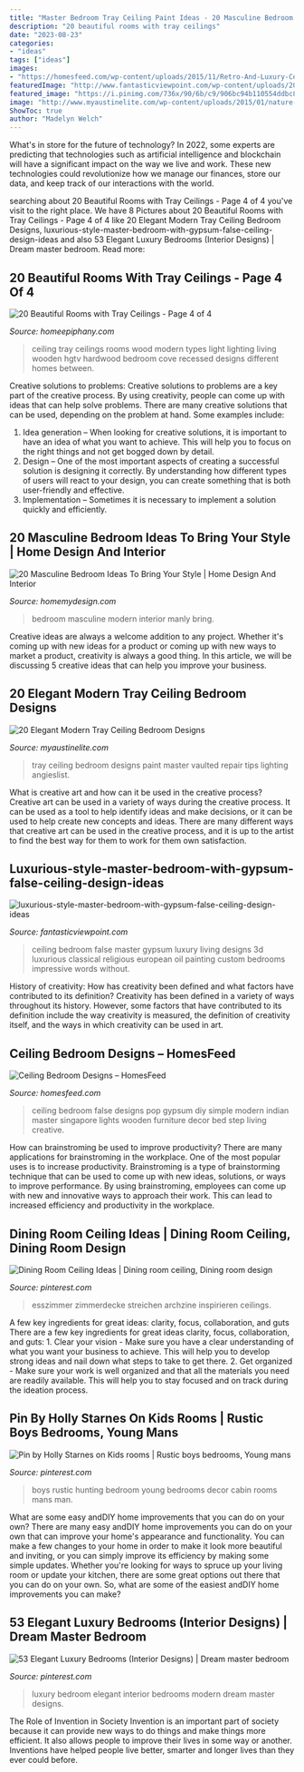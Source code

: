 ```yaml
---
title: "Master Bedroom Tray Ceiling Paint Ideas - 20 Masculine Bedroom Ideas To Bring Your Style"
description: "20 beautiful rooms with tray ceilings"
date: "2023-08-23"
categories:
- "ideas"
tags: ["ideas"]
images:
- "https://homesfeed.com/wp-content/uploads/2015/11/Retro-And-Luxury-Ceiling-Bedroom-Designs-With-Dark-Wooden-Furniture.jpg"
featuredImage: "http://www.fantasticviewpoint.com/wp-content/uploads/2015/01/luxurious-style-master-bedroom-with-gypsum-false-ceiling-design-ideas.jpg"
featured_image: "https://i.pinimg.com/736x/90/6b/c9/906bc94b110554ddbc8b44203033ac2f.jpg"
image: "http://www.myaustinelite.com/wp-content/uploads/2015/01/nature-themed-tray-ceiling-bedroom.jpg"
ShowToc: true
author: "Madelyn Welch"
---
```



What's in store for the future of technology?
In 2022, some experts are predicting that technologies such as artificial intelligence and blockchain will have a significant impact on the way we live and work. These new technologies could revolutionize how we manage our finances, store our data, and keep track of our interactions with the world.

	

		
searching about 20 Beautiful Rooms with Tray Ceilings - Page 4 of 4 you've visit to the right place. We have 8 Pictures about 20 Beautiful Rooms with Tray Ceilings - Page 4 of 4 like 20 Elegant Modern Tray Ceiling Bedroom Designs, luxurious-style-master-bedroom-with-gypsum-false-ceiling-design-ideas and also 53 Elegant Luxury Bedrooms (Interior Designs) | Dream master bedroom. Read more:
		
    
## 20 Beautiful Rooms With Tray Ceilings - Page 4 Of 4

<img loading=lazy src="https://homeepiphany.com/wp-content/uploads/2017/05/20-Beautiful-Rooms-with-Tray-Ceilings-18.jpg" onerror="this.onerror=null;this.src='https://tse1.mm.bing.net/th?id=OIP.x7srKPS7UWaNd_P7D97jtAHaE7&amp;pid=15.1';" alt="20 Beautiful Rooms with Tray Ceilings - Page 4 of 4">

_Source: homeepiphany.com_

>ceiling tray ceilings rooms wood modern types light lighting living wooden hgtv hardwood bedroom cove recessed designs different homes between. 

	

Creative solutions to problems:
Creative solutions to problems are a key part of the creative process. By using creativity, people can come up with ideas that can help solve problems. There are many creative solutions that can be used, depending on the problem at hand. Some examples include:
1. Idea generation – When looking for creative solutions, it is important to have an idea of what you want to achieve. This will help you to focus on the right things and not get bogged down by detail.
2. Design – One of the most important aspects of creating a successful solution is designing it correctly. By understanding how different types of users will react to your design, you can create something that is both user-friendly and effective.
3. Implementation – Sometimes it is necessary to implement a solution quickly and efficiently.

    
## 20 Masculine Bedroom Ideas To Bring Your Style | Home Design And Interior

<img loading=lazy src="http://homemydesign.com/wp-content/uploads/2017/08/modern-masculine-bedroom-decorations.jpg" onerror="this.onerror=null;this.src='https://tse3.mm.bing.net/th?id=OIP.qg3X_E4e2LO0SWNX4mC19gHaLH&amp;pid=15.1';" alt="20 Masculine Bedroom Ideas To Bring Your Style | Home Design And Interior">

_Source: homemydesign.com_

>bedroom masculine modern interior manly bring. 

	

Creative ideas are always a welcome addition to any project. Whether it's coming up with new ideas for a product or coming up with new ways to market a product, creativity is always a good thing. In this article, we will be discussing 5 creative ideas that can help you improve your business.

    
## 20 Elegant Modern Tray Ceiling Bedroom Designs

<img loading=lazy src="http://www.myaustinelite.com/wp-content/uploads/2015/01/nature-themed-tray-ceiling-bedroom.jpg" onerror="this.onerror=null;this.src='https://tse4.mm.bing.net/th?id=OIP.P3wrkn8JZq0otx3Czl68KgHaFj&amp;pid=15.1';" alt="20 Elegant Modern Tray Ceiling Bedroom Designs">

_Source: myaustinelite.com_

>tray ceiling bedroom designs paint master vaulted repair tips lighting angieslist. 

	

What is creative art and how can it be used in the creative process?
Creative art can be used in a variety of ways during the creative process. It can be used as a tool to help identify ideas and make decisions, or it can be used to help create new concepts and ideas. There are many different ways that creative art can be used in the creative process, and it is up to the artist to find the best way for them to work for them own satisfaction.

    
## Luxurious-style-master-bedroom-with-gypsum-false-ceiling-design-ideas

<img loading=lazy src="http://www.fantasticviewpoint.com/wp-content/uploads/2015/01/luxurious-style-master-bedroom-with-gypsum-false-ceiling-design-ideas.jpg" onerror="this.onerror=null;this.src='https://tse1.mm.bing.net/th?id=OIP.PsqDCUA_X4YtH5tsF_AsvwHaFb&amp;pid=15.1';" alt="luxurious-style-master-bedroom-with-gypsum-false-ceiling-design-ideas">

_Source: fantasticviewpoint.com_

>ceiling bedroom false master gypsum luxury living designs 3d luxurious classical religious european oil painting custom bedrooms impressive words without. 

	

History of creativity: How has creativity been defined and what factors have contributed to its definition?
Creativity has been defined in a variety of ways throughout its history. However, some factors that have contributed to its definition include the way creativity is measured, the definition of creativity itself, and the ways in which creativity can be used in art.

    
## Ceiling Bedroom Designs – HomesFeed

<img loading=lazy src="https://homesfeed.com/wp-content/uploads/2015/11/Retro-And-Luxury-Ceiling-Bedroom-Designs-With-Dark-Wooden-Furniture.jpg" onerror="this.onerror=null;this.src='https://tse1.mm.bing.net/th?id=OIP.XTEiM5s3MyEbeymZ6-5SugHaEY&amp;pid=15.1';" alt="Ceiling Bedroom Designs – HomesFeed">

_Source: homesfeed.com_

>ceiling bedroom false designs pop gypsum diy simple modern indian master singapore lights wooden furniture decor bed step living creative. 

	

How can brainstroming be used to improve productivity?
There are many applications for brainstroming in the workplace. One of the most popular uses is to increase productivity. Brainstroming is a type of brainstorming technique that can be used to come up with new ideas, solutions, or ways to improve performance. By using brainstroming, employees can come up with new and innovative ways to approach their work. This can lead to increased efficiency and productivity in the workplace.

    
## Dining Room Ceiling Ideas | Dining Room Ceiling, Dining Room Design

<img loading=lazy src="https://i.pinimg.com/736x/90/6b/c9/906bc94b110554ddbc8b44203033ac2f.jpg" onerror="this.onerror=null;this.src='https://tse1.mm.bing.net/th?id=OIP.9Y_Q7EossG_JD72iY4NyXQAAAA&amp;pid=15.1';" alt="Dining Room Ceiling Ideas | Dining room ceiling, Dining room design">

_Source: pinterest.com_

>esszimmer zimmerdecke streichen archzine inspirieren ceilings. 

	

A few key ingredients for great ideas: clarity, focus, collaboration, and guts
There are a few key ingredients for great ideas clarity, focus, collaboration, and guts: 1. Clear your vision - Make sure you have a clear understanding of what you want your business to achieve. This will help you to develop strong ideas and nail down what steps to take to get there.
2. Get organized - Make sure your work is well organized and that all the materials you need are readily available. This will help you to stay focused and on track during the ideation process.

    
## Pin By Holly Starnes On Kids Rooms | Rustic Boys Bedrooms, Young Mans

<img loading=lazy src="https://i.pinimg.com/736x/35/12/e5/3512e557b1464aafdc94977421cddbd1.jpg" onerror="this.onerror=null;this.src='https://tse4.mm.bing.net/th?id=OIP.M82t96xKDVyiUwSC58KgkAHaJ3&amp;pid=15.1';" alt="Pin by Holly Starnes on Kids rooms | Rustic boys bedrooms, Young mans">

_Source: pinterest.com_

>boys rustic hunting bedroom young bedrooms decor cabin rooms mans man. 

	

What are some easy andDIY home improvements that you can do on your own?
There are many easy andDIY home improvements you can do on your own that can improve your home's appearance and functionality. You can make a few changes to your home in order to make it look more beautiful and inviting, or you can simply improve its efficiency by making some simple updates. Whether you're looking for ways to spruce up your living room or update your kitchen, there are some great options out there that you can do on your own. So, what are some of the easiest andDIY home improvements you can make?

    
## 53 Elegant Luxury Bedrooms (Interior Designs) | Dream Master Bedroom

<img loading=lazy src="https://i.pinimg.com/736x/c6/6f/b7/c66fb7b279a660e3daf84e7d32efdf07--luxury-rooms-luxury-living.jpg" onerror="this.onerror=null;this.src='https://tse3.mm.bing.net/th?id=OIP.HMvmVVkwYthf6Svxy5Wb5gEsDH&amp;pid=15.1';" alt="53 Elegant Luxury Bedrooms (Interior Designs) | Dream master bedroom">

_Source: pinterest.com_

>luxury bedroom elegant interior bedrooms modern dream master designs. 

	

The Role of Invention in Society
Invention is an important part of society because it can provide new ways to do things and make things more efficient. It also allows people to improve their lives in some way or another. Inventions have helped people live better, smarter and longer lives than they ever could before.


